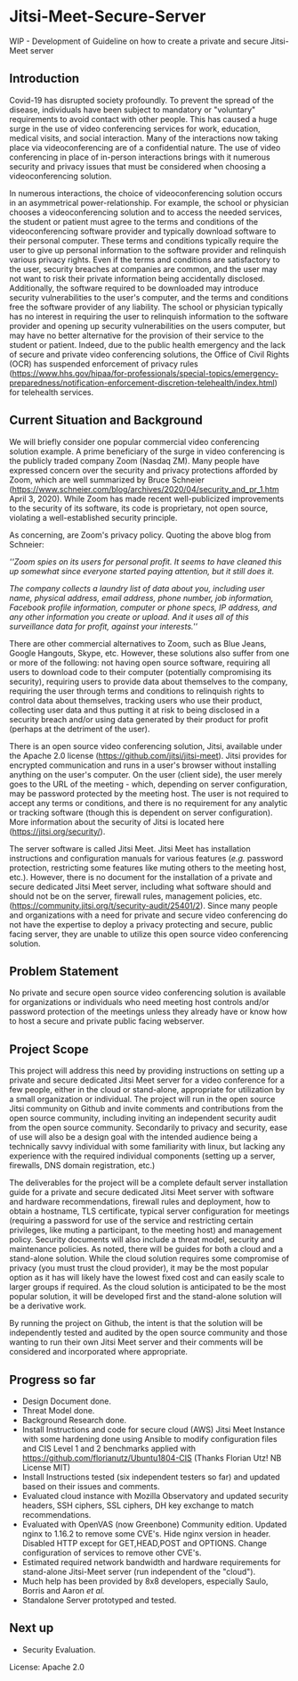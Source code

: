 # Jitsi-Meet-Secure-Server
WIP - Development of Guideline on how to create a private and secure Jitsi-Meet server

## Introduction
Covid-19 has disrupted society profoundly.  To prevent the spread of the disease, individuals have been subject to mandatory or "voluntary" requirements to avoid contact with other people.  This has caused a huge surge in the use of video conferencing services for work, education, medical visits, and social interaction.  Many of the interactions now taking place via videoconferencing are of a confidential nature.  The use of video conferencing in place of in-person interactions brings with it numerous security and privacy issues that must be considered when choosing a videoconferencing solution.

In numerous interactions, the choice of videoconferencing solution occurs in an asymmetrical power-relationship.  For example, the school or physician chooses a videoconferencing solution and to access the needed services, the student or patient must agree to the terms and conditions of the videoconferencing software provider and typically download software to their personal computer.  These terms and conditions typically require the user to give up personal information to the software provider and relinquish various privacy rights.  Even if the terms and conditions are satisfactory to the user, security breaches at companies are common, and the user may not want to risk their private information being accidentally disclosed.  Additionally, the software required to be downloaded may introduce security vulnerabilities to the user's computer, and the terms and conditions free the software provider of any liability.  The school or physician typically has no interest in requiring the user to relinquish information to the software provider and opening up security vulnerabilities on the users computer, but may have no better alternative for the provision of their service to the student or patient.  Indeed, due to the public health emergency and the lack of secure and private video conferencing solutions, the Office of Civil Rights (OCR) has suspended enforcement of privacy rules (https://www.hhs.gov/hipaa/for-professionals/special-topics/emergency-preparedness/notification-enforcement-discretion-telehealth/index.html) for telehealth services.

## Current Situation and Background ##

We will briefly consider one popular commercial video conferencing solution example.  A prime beneficiary of the surge in video conferencing is the publicly traded company Zoom (Nasdaq ZM).  Many people have expressed concern over the security and privacy protections afforded by Zoom, which are well summarized by Bruce Schneier (https://www.schneier.com/blog/archives/2020/04/security_and_pr_1.htm April 3, 2020).  While Zoom has made recent well-publicized improvements to the security of its software, its code is proprietary, not open source, violating a well-established security principle.  

As concerning, are Zoom's privacy policy.  Quoting the above blog from Schneier:

*''Zoom spies on its users for personal profit. It seems to have cleaned this up somewhat since everyone started paying attention, but it still does it.*

*The company collects a laundry list of data about you, including user name, physical address, email address, phone number, job information, Facebook profile information, computer or phone specs, IP address, and any other information you create or upload. And it uses all of this surveillance data for profit, against your interests.''*

There are other commercial alternatives to Zoom, such as Blue Jeans, Google Hangouts, Skype, etc.  However, these solutions also suffer from one or more of the following: not having open source software, requiring all users to download code to their computer (potentially compromising its security), requiring users to provide data about themselves to the company, requiring the user through terms and conditions to relinquish rights to control data about themselves, tracking users who use their product, collecting user data and thus putting it at risk to being disclosed in a security breach and/or using data generated by their product for profit (perhaps at the detriment of the user).

There is an open source video conferencing solution, Jitsi, available under the Apache 2.0 license (https://github.com/jitsi/jitsi-meet).  Jitsi provides for encrypted communication and runs in a user's browser without installing anything on the user's computer.  On the user (client side), the user merely goes to the URL of the meeting - which, depending on server configuration, may be password protected by the meeting host.  The user is not required to accept any terms or conditions, and there is no requirement for any analytic or tracking software (though this is dependent on server configuration).  More information about the security of Jitsi is located here (https://jitsi.org/security/).

The server software is called Jitsi Meet.  Jitsi Meet has installation instructions and configuration manuals for various features (*e.g.* password protection, restricting some features like muting others to the meeting host, etc.).  However, there is no document for the installation of a private and secure dedicated Jitsi Meet server, including what software should and should not be on the server, firewall rules, management policies, etc. (https://community.jitsi.org/t/security-audit/25401/2).  Since many people and organizations with a need for private and secure video conferencing do not have the expertise to deploy a privacy protecting and secure, public facing server, they are unable to utilize this open source video conferencing solution.

## Problem Statement ##
No private and secure open source video conferencing solution is available for organizations or individuals who need meeting host controls and/or password protection of the meetings unless they already have or know how to host a secure and private public facing webserver.

## Project Scope ##
This project will address this need by providing instructions on setting up a private and secure dedicated Jitsi Meet server for a video conference for a few people, either in the cloud or stand-alone, appropriate for utilization by a small organization or individual. The project will run in the open source Jitsi community on Github and invite comments and contributions from the open source community, including inviting an independent security audit from the open source community.  Secondarily to privacy and security, ease of use will also be a design goal with the intended audience being a technically savvy individual with some familiarity with linux, but lacking any experience with the required individual components (setting up a server, firewalls, DNS domain registration, etc.)

The deliverables for the project will be a complete default server installation guide for a private and secure dedicated Jitsi Meet server with software and hardware recommendations, firewall rules and deployment, how to obtain a hostname, TLS certificate, typical server configuration for meetings (requiring a password for use of the service and restricting certain privileges, like muting a participant, to the meeting host) and management policy.  Security documents will also include a threat model, security and maintenance policies.  As noted, there will be guides for both a cloud and a stand-alone solution.  While the cloud solution requires some compromise of privacy (you must trust the cloud provider), it may be the most popular option as it has will likely have the lowest fixed cost and can easily scale to larger groups if required.  As the cloud solution is anticipated to be the most popular solution, it will be developed first and the stand-alone solution will be a derivative work.

By running the project on Github, the intent is that the solution will be independently tested and audited by the open source community and those wanting to run their own Jitsi Meet server and their comments will be considered and incorporated where appropriate.

## Progress so far ##
- Design Document done.
- Threat Model done.
- Background Research done.
- Install Instructions and code for secure cloud (AWS) Jitsi Meet Instance with some hardening done using Ansible to modify configuration files and CIS Level 1 and 2 benchmarks applied with https://github.com/florianutz/Ubuntu1804-CIS (Thanks Florian Utz! NB License MIT)
- Install Instructions tested (six independent testers so far) and updated based on their issues and comments.
- Evaluated cloud instance with Mozilla Observatory and updated security headers, SSH ciphers,  SSL ciphers, DH key exchange to match recommendations.
- Evaluated with OpenVAS (now Greenbone) Community edition.  Updated nginx to 1.16.2 to remove some CVE's. Hide nginx version in header. Disabled HTTP except for GET,HEAD,POST and OPTIONS.  Change configuration of services to remove other CVE's.
- Estimated required network bandwidth and hardware requirements for stand-alone Jitsi-Meet server (run independent of the "cloud").
- Much help has been provided by 8x8 developers, especially Saulo, Borris and Aaron *et al.*
- Standalone Server prototyped and tested.

## Next up ##

- Security Evaluation.


License:
Apache 2.0
